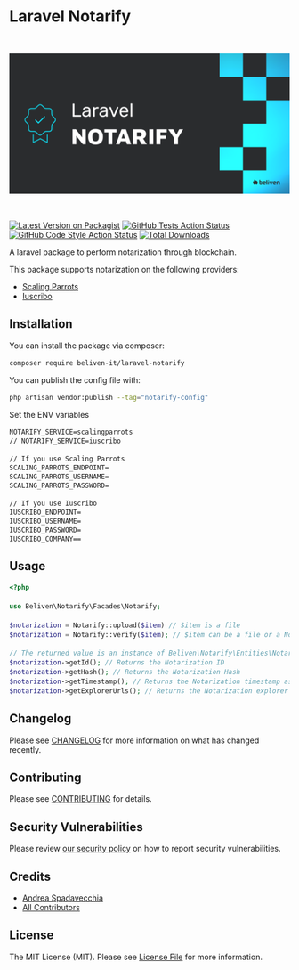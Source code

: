 # Laravel Notarify

<br>
<p align="center"><img src="./repo/banner.png" /></p>
<br>
    
<p align="center">

[![Latest Version on Packagist](https://img.shields.io/packagist/v/beliven-it/laravel-notarify.svg?style=for-the-badge&labelColor=2a2c2e&color=0fbccd)](https://packagist.org/packages/beliven-it/laravel-notarify)
[![GitHub Tests Action Status](https://img.shields.io/github/actions/workflow/status/beliven-it/laravel-notarify/run-tests.yml?branch=main&label=tests&style=for-the-badge&labelColor=2a2c2e&color=0fbccd)](https://github.com/beliven-it/laravel-notarify/actions?query=workflow%3Arun-tests+branch%3Amain)
[![GitHub Code Style Action Status](https://img.shields.io/github/actions/workflow/status/beliven-it/laravel-notarify/fix-php-code-style-issues.yml?branch=main&label=code%20style&style=for-the-badge&labelColor=2a2c2e&color=0fbccd)](https://github.com/beliven-it/laravel-notarify/actions?query=workflow%3A"Fix+PHP+code+style+issues"+branch%3Amain)
[![Total Downloads](https://img.shields.io/packagist/dt/beliven-it/laravel-notarify.svg?style=for-the-badge&labelColor=2a2c2e&color=0fbccd)](https://packagist.org/packages/beliven-it/laravel-notarify)

</p>

A laravel package to perform notarization through blockchain.

This package supports notarization on the following providers:

- [Scaling Parrots](https://www.scalingparrots.com/en/)
- [Iuscribo](https://www.iuscribo.io/)


## Installation

You can install the package via composer:

```bash
composer require beliven-it/laravel-notarify
```

You can publish the config file with:

```bash
php artisan vendor:publish --tag="notarify-config"
```

Set the ENV variables

```
NOTARIFY_SERVICE=scalingparrots
// NOTARIFY_SERVICE=iuscribo

// If you use Scaling Parrots
SCALING_PARROTS_ENDPOINT=
SCALING_PARROTS_USERNAME=
SCALING_PARROTS_PASSWORD=

// If you use Iuscribo
IUSCRIBO_ENDPOINT=
IUSCRIBO_USERNAME=
IUSCRIBO_PASSWORD=
IUSCRIBO_COMPANY==
```

## Usage

```php
<?php

use Beliven\Notarify\Facades\Notarify;

$notarization = Notarify::upload($item) // $item is a file
$notarization = Notarify::verify($item); // $item can be a file or a Notarization instance

// The returned value is an instance of Beliven\Notarify\Entities\Notarization::class, which has the following public methods:
$notarization->getId(); // Returns the Notarization ID
$notarization->getHash(); // Returns the Notarization Hash
$notarization->getTimestamp(); // Returns the Notarization timestamp as a Carbon instance (UTC Timezone)
$notarization->getExplorerUrls(); // Returns the Notarization explorer urls as indexed array
```

## Changelog

Please see [CHANGELOG](CHANGELOG.md) for more information on what has changed recently.

## Contributing

Please see [CONTRIBUTING](https://github.com/beliven-it/.github/blob/main/CONTRIBUTING.md) for details.

## Security Vulnerabilities

Please review [our security policy](https://github.com/beliven-it/.github/blob/main/SECURITY.md) on how to report security vulnerabilities.

## Credits

- [Andrea Spadavecchia](https://github.com/beliven-andrea-spadavecchia)
- [All Contributors](../../contributors)

## License

The MIT License (MIT). Please see [License File](LICENSE.md) for more information.
